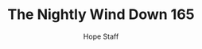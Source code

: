 ---
image: /assets/img/nwd/165_nwd_1corinthians_13_7_b_msg.png
title: The Nightly Wind Down 165
number: 165
categories:
  - The Nightly Wind Down
author: Hope Staff
notes: The Nightly Wind Down 165
embed: >-
  EMBED_GOES_HERE
transcript: >-
  SOME LINES OF TEXT START HERE
---